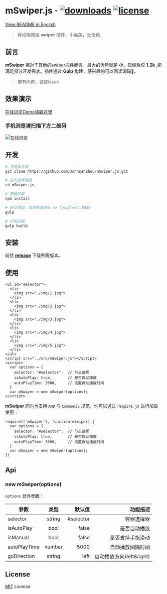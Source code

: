 # mSwiper.js &middot; [![downloads](https://img.shields.io/badge/downloads-1.2k-brightgreen.svg)](https://github.com/JohnsenZhou/mSwiper.js/releases/tag/v1.1.2)    [![license](https://img.shields.io/badge/license-MIT-blue.svg)](https://github.com/JohnsenZhou/mSwiper.js/blob/master/LICENSE)

[View README in English](https://github.com/JohnsenZhou/mSwiper.js/blob/master/README_en.md)

> 移动端微型 **swiper** 插件，小而美，无依赖.

## 前言

**mSwiper** 相对于其他的swiper插件而言，最大的优势就是 **小**，压缩后仅 **1.2k** ,能满足部分开发需求。插件通过 **Gulp** 构建，感兴趣的可以阅读源码🦄。

> 若有问题，请提issue

## 效果演示

[在线浏览Demo请戳这里](https://johnsenzhou.github.io/mSwiper.js/)

### 手机浏览请扫描下方二维码
![在线浏览](https://raw.githubusercontent.com/JohnsenZhou/NodeApp-Deploy/img/swiper.png)

## 开发

``` bash
# 克隆本仓库
git clone https://github.com/JohnsenZhou/mSwiper.js.git

# 进入仓库目录
cd mSwiper.js

# 安装依赖
npm install

# 启动项目，本地浏览地址 => localhost:8080
gulp

# 打包压缩
gulp build

```


## 安装
前往 **[release](https://github.com/JohnsenZhou/mSwiper.js/releases)** 下载所需版本。

## 使用

```
<ul id="selector">
  <li>
    <img src="./img/1.jpg">
  </li>
  <li>
    <img src="./img/2.jpg">
  </li>
  <li>
    <img src="./img/3.jpg">
  </li>
  <li>
    <img src="./img/4.jpg">
  </li>
  <li>
    <img src="./img/5.jpg">
  </li>
</ul>
<script src="../src/mSwiper.js"></script>
<script>
  var options = {
    selector: "#selector",  // 节点选择
    isAutoPlay: true,       // 是否自动播放
    autoPlayTime: 3000,     // 设置自动播放时间
  }
  var mSwiper = new mSwiper(options);
</script>
```
**mSwiper** 同时也支持 ``AMD`` 与 ``CommonJS`` 规范，你可以通过 ``require.js`` 进行加载使用：

```
require(['mSwiper'], function(mSwiper) {
  var options = {
    selector: "#selector",  // 节点选择
    isAutoPlay: true,       // 是否自动播放
    autoPlayTime: 3000,     // 设置自动播放时间
  }
  var mSwiper = new mSwiper(options);
})
```

## Api

### new mSwiper(options)

``options`` 具体参数：

| 参数        | 类型           | 默认值  | 功能描述  |
| ------------- |:-------------:| -----:| -----:|
| selector      | string | #selector | 容器选择器  |
| isAutoPlay      | bool      |   false| 是否自动播放  |
| isManual | bool      |    false | 是否支持手指滑动  |
| autoPlayTime | number      |    5000 | 自动播放间隔时间  |
| goDirection | string      |    left | 自动播放方向(left&right)  |

## License

[MIT](https://github.com/JohnsenZhou/mSwiper.js/blob/master/LICENSE) License
